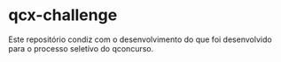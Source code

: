 # qcx-challenge
Este repositório condiz com o desenvolvimento do que foi desenvolvido para o processo seletivo do qconcurso.
